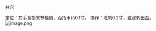 井穴

定位：在手食指末节桡侧，距指甲角0.1寸。 
操作：浅刺0.2寸，或点刺出血。
![image.png](https://picgo18719498306.oss-cn-guangzhou.aliyuncs.com/20250423113047625.png)

